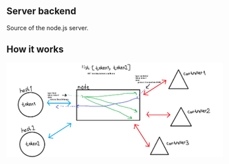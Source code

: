 ## Server backend
Source of the node.js server.

## How it works
![How it works](serverBackend/howitworks.png)

